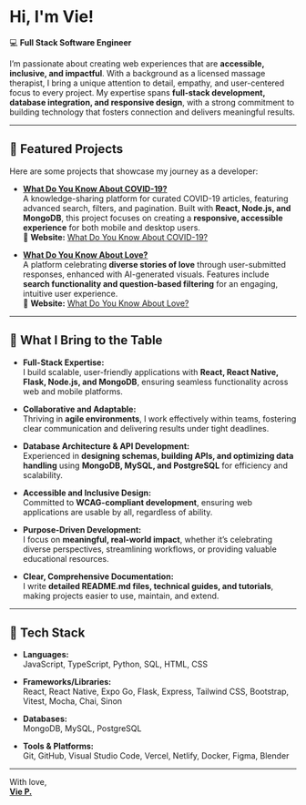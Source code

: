 
# Hi, I'm Vie!  

💻 **Full Stack Software Engineer**  

I’m passionate about creating web experiences that are **accessible, inclusive, and impactful**. With a background as a licensed massage therapist, I bring a unique attention to detail, empathy, and user-centered focus to every project. My expertise spans **full-stack development, database integration, and responsive design**, with a strong commitment to building technology that fosters connection and delivers meaningful results.  

---

## 🌟 Featured Projects  

Here are some projects that showcase my journey as a developer:  

- **[What Do You Know About COVID-19?](https://github.com/ThatsVie/What-do-you-know-about-COVID-19)**  
  A knowledge-sharing platform for curated COVID-19 articles, featuring advanced search, filters, and pagination. Built with **React, Node.js, and MongoDB**, this project focuses on creating a **responsive, accessible experience** for both mobile and desktop users.  
  🔗 **Website:** [What Do You Know About COVID-19?](https://www.whatdoyouknowaboutcovid19.com/)  

- **[What Do You Know About Love?](https://github.com/ThatsVie/What-do-you-know-about-love)**  
  A platform celebrating **diverse stories of love** through user-submitted responses, enhanced with AI-generated visuals. Features include **search functionality and question-based filtering** for an engaging, intuitive user experience.  
  🔗 **Website:** [What Do You Know About Love?](https://www.whatdoyouknowaboutlove.com)  

---

## 🎨 What I Bring to the Table  

- **Full-Stack Expertise:**  
  I build scalable, user-friendly applications with **React, React Native, Flask, Node.js, and MongoDB**, ensuring seamless functionality across web and mobile platforms.  

- **Collaborative and Adaptable:**  
  Thriving in **agile environments**, I work effectively within teams, fostering clear communication and delivering results under tight deadlines.  

- **Database Architecture & API Development:**  
  Experienced in **designing schemas, building APIs, and optimizing data handling** using **MongoDB, MySQL, and PostgreSQL** for efficiency and scalability.  

- **Accessible and Inclusive Design:**  
  Committed to **WCAG-compliant development**, ensuring web applications are usable by all, regardless of ability.  

- **Purpose-Driven Development:**  
  I focus on **meaningful, real-world impact**, whether it’s celebrating diverse perspectives, streamlining workflows, or providing valuable educational resources.  

- **Clear, Comprehensive Documentation:**  
  I write **detailed README.md files, technical guides, and tutorials**, making projects easier to use, maintain, and extend.  

---

## 🚀 Tech Stack  

- **Languages:**  
  JavaScript, TypeScript, Python, SQL, HTML, CSS  

- **Frameworks/Libraries:**  
  React, React Native, Expo Go, Flask, Express, Tailwind CSS, Bootstrap, Vitest, Mocha, Chai, Sinon  

- **Databases:**  
  MongoDB, MySQL, PostgreSQL  

- **Tools & Platforms:**  
  Git, GitHub, Visual Studio Code, Vercel, Netlify, Docker, Figma, Blender  

---

With love, 
<br>
**[Vie P.](https://whatdoyouknowaboutlove.com/viepaula/)**
